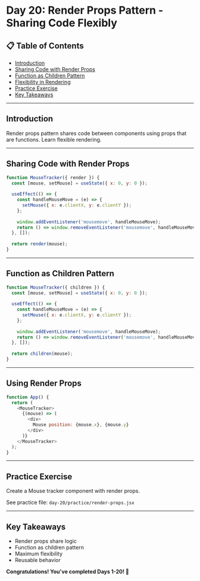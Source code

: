 # Day 20: Render Props Pattern - Sharing Code Flexibly

## 📋 Table of Contents
- [Introduction](#introduction)
- [Sharing Code with Render Props](#sharing-code-with-render-props)
- [Function as Children Pattern](#function-as-children-pattern)
- [Flexibility in Rendering](#flexibility-in-rendering)
- [Practice Exercise](#practice-exercise)
- [Key Takeaways](#key-takeaways)

---

## Introduction

Render props pattern shares code between components using props that are functions. Learn flexible rendering.

---

## Sharing Code with Render Props

```javascript
function MouseTracker({ render }) {
  const [mouse, setMouse] = useState({ x: 0, y: 0 });
  
  useEffect(() => {
    const handleMouseMove = (e) => {
      setMouse({ x: e.clientX, y: e.clientY });
    };
    
    window.addEventListener('mousemove', handleMouseMove);
    return () => window.removeEventListener('mousemove', handleMouseMove);
  }, []);
  
  return render(mouse);
}
```

---

## Function as Children Pattern

```javascript
function MouseTracker({ children }) {
  const [mouse, setMouse] = useState({ x: 0, y: 0 });
  
  useEffect(() => {
    const handleMouseMove = (e) => {
      setMouse({ x: e.clientX, y: e.clientY });
    };
    
    window.addEventListener('mousemove', handleMouseMove);
    return () => window.removeEventListener('mousemove', handleMouseMove);
  }, []);
  
  return children(mouse);
}
```

---

## Using Render Props

```javascript
function App() {
  return (
    <MouseTracker>
      {(mouse) => (
        <div>
          Mouse position: {mouse.x}, {mouse.y}
        </div>
      )}
    </MouseTracker>
  );
}
```

---

## Practice Exercise

Create a Mouse tracker component with render props.

See practice file: `day-20/practice/render-props.jsx`

---

## Key Takeaways

- Render props share logic
- Function as children pattern
- Maximum flexibility
- Reusable behavior

**Congratulations! You've completed Days 1-20! 🎉**

